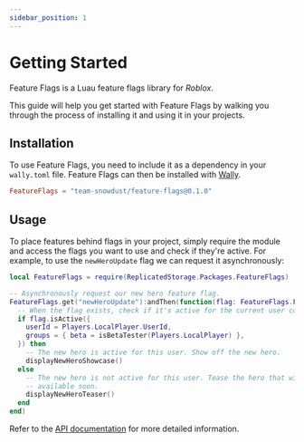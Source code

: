 ```yaml
---
sidebar_position: 1
---
```


# Getting Started

Feature Flags is a Luau feature flags library for _Roblox_.

This guide will help you get started with Feature Flags by walking you through
the process of installing it and using it in your projects.

## Installation

To use Feature Flags, you need to include it as a dependency in your
`wally.toml` file. Feature Flags can then be installed with [Wally].

```toml
FeatureFlags = "team-snowdust/feature-flags@0.1.0"
```

[wally]: https://wally.run

## Usage

To place features behind flags in your project, simply require the module and
access the flags you want to use and check if they're active. For example, to
use the `newHeroUpdate` flag we can request it asynchronously:

```lua
local FeatureFlags = require(ReplicatedStorage.Packages.FeatureFlags)

-- Asynchronously request our new hero feature flag.
FeatureFlags.get("newHeroUpdate"):andThen(function(flag: FeatureFlags.Flag)
  -- When the flag exists, check if it's active for the current user context.
  if flag.isActive({
    userId = Players.LocalPlayer.UserId,
    groups = { beta = isBetaTester(Players.LocalPlayer) },
  }) then
    -- The new hero is active for this user. Show off the new hero.
    displayNewHeroShowcase()
  else
    -- The new hero is not active for this user. Tease the hero that will be
    -- available soon.
    displayNewHeroTeaser()
  end
end)
```

Refer to the [API documentation][api] for more detailed information.

[api]: ../api/
